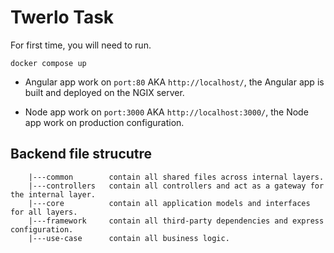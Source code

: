 # Twerlo Task

For first time, you will need to run.

```
docker compose up
```

- Angular app work on `port:80` AKA `http://localhost/`, the Angular app is built and deployed on the NGIX server.

- Node app work on `port:3000` AKA `http://localhost:3000/`, the Node app work on production configuration.

## Backend file strucutre

        |---common        contain all shared files across internal layers.
        |---controllers   contain all controllers and act as a gateway for the internal layer.
        |---core          contain all application models and interfaces for all layers.
        |---framework     contain all third-party dependencies and express configuration.
        |---use-case      contain all business logic.
